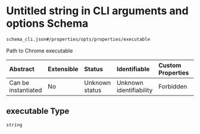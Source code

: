 # Untitled string in CLI arguments and options Schema

```txt
schema_cli.json#/properties/opts/properties/executable
```

Path to Chrome executable

| Abstract            | Extensible | Status         | Identifiable            | Custom Properties | Additional Properties | Access Restrictions | Defined In                                                                  |
| :------------------ | :--------- | :------------- | :---------------------- | :---------------- | :-------------------- | :------------------ | :-------------------------------------------------------------------------- |
| Can be instantiated | No         | Unknown status | Unknown identifiability | Forbidden         | Allowed               | none                | [schema\_cli.json\*](../lib/schemas/schema_cli.json "open original schema") |

## executable Type

`string`
